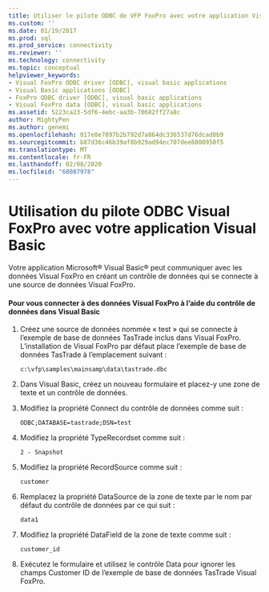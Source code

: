 ```yaml
---
title: Utiliser le pilote ODBC de VFP FoxPro avec votre application Visual Basic | Microsoft Docs
ms.custom: ''
ms.date: 01/19/2017
ms.prod: sql
ms.prod_service: connectivity
ms.reviewer: ''
ms.technology: connectivity
ms.topic: conceptual
helpviewer_keywords:
- Visual FoxPro ODBC driver [ODBC], visual basic applications
- Visual Basic applications [ODBC]
- FoxPro ODBC driver [ODBC], visual basic applications
- Visual FoxPro data [ODBC], visual basic applications
ms.assetid: 5223ca23-5df6-4ebc-aa3b-70682ff27a8c
author: MightyPen
ms.author: genemi
ms.openlocfilehash: 017e8e7897b2b792d7a864dc336537d76dcad8b9
ms.sourcegitcommit: b87d36c46b39af8b929ad94ec707dee8800950f5
ms.translationtype: MT
ms.contentlocale: fr-FR
ms.lasthandoff: 02/08/2020
ms.locfileid: "68087978"
---
```

# <a name="using-the-vfp-foxpro-odbc-driver-with-your-visual-basic-application"></a>Utilisation du pilote ODBC Visual FoxPro avec votre application Visual Basic
Votre application Microsoft® Visual Basic® peut communiquer avec les données Visual FoxPro en créant un contrôle de données qui se connecte à une source de données Visual FoxPro.  
  
#### <a name="to-connect-to-visual-foxpro-data-using-the-data-control-in-visual-basic"></a>Pour vous connecter à des données Visual FoxPro à l’aide du contrôle de données dans Visual Basic  
  
1.  Créez une source de données nommée « test » qui se connecte à l’exemple de base de données TasTrade inclus dans Visual FoxPro. L’installation de Visual FoxPro par défaut place l’exemple de base de données TasTrade à l’emplacement suivant :  
  
    ```  
    c:\vfp\samples\mainsamp\data\tastrade.dbc  
    ```  
  
2.  Dans Visual Basic, créez un nouveau formulaire et placez-y une zone de texte et un contrôle de données.  
  
3.  Modifiez la propriété Connect du contrôle de données comme suit :  
  
    ```  
    ODBC;DATABASE=tastrade;DSN=test  
    ```  
  
4.  Modifiez la propriété TypeRecordset comme suit :  
  
    ```  
    2 - Snapshot  
    ```  
  
5.  Modifiez la propriété RecordSource comme suit :  
  
    ```  
    customer  
    ```  
  
6.  Remplacez la propriété DataSource de la zone de texte par le nom par défaut du contrôle de données par ce qui suit :  
  
    ```  
    data1  
    ```  
  
7.  Modifiez la propriété DataField de la zone de texte comme suit :  
  
    ```  
    customer_id  
    ```  
  
8.  Exécutez le formulaire et utilisez le contrôle Data pour ignorer les champs Customer ID de l’exemple de base de données TasTrade Visual FoxPro.

